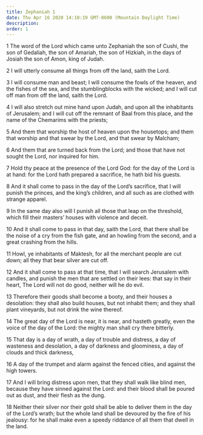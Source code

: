 ```yaml
---
title: Zephaniah 1
date: Thu Apr 16 2020 14:10:19 GMT-0600 (Mountain Daylight Time)
description: 
order: 1
---
```


<p>
  1 The word of the Lord which came unto Zephaniah the son of Cushi, the son of
  Gedaliah, the son of Amariah, the son of Hizkiah, in the days of Josiah the
  son of Amon, king of Judah.
</p>
<p>2 I will utterly consume all things from off the land, saith the Lord.</p>
<p>
  3 I will consume man and beast; I will consume the fowls of the heaven, and
  the fishes of the sea, and the stumblingblocks with the wicked; and I will cut
  off man from off the land, saith the Lord.
</p>
<p>
  4 I will also stretch out mine hand upon Judah, and upon all the inhabitants
  of Jerusalem; and I will cut off the remnant of Baal from this place, and the
  name of the Chemarims with the priests;
</p>
<p>
  5 And them that worship the host of heaven upon the housetops; and them that
  worship and that swear by the Lord, and that swear by Malcham;
</p>
<p>
  6 And them that are turned back from the Lord; and those that have not sought
  the Lord, nor inquired for him.
</p>
<p>
  7 Hold thy peace at the presence of the Lord God: for the day of the Lord is
  at hand: for the Lord hath prepared a sacrifice, he hath bid his guests.
</p>
<span></span>
<p>
  8 And it shall come to pass in the day of the Lord&#x2019;s sacrifice, that I
  will punish the princes, and the king&#x2019;s children, and all such as are
  clothed with strange apparel.
</p>
<p>
  9 In the same day also will I punish all those that leap on the threshold,
  which fill their masters&#x2019; houses with violence and deceit.
</p>
<p>
  10 And it shall come to pass in that day, saith the Lord, that there shall be
  the noise of a cry from the fish gate, and an howling from the second, and a
  great crashing from the hills.
</p>
<p>
  11 Howl, ye inhabitants of Maktesh, for all the merchant people are cut down;
  all they that bear silver are cut off.
</p>
<p>
  12 And it shall come to pass at that time, that I will search Jerusalem with
  candles, and punish the men that are settled on their lees: that say in their
  heart, The Lord will not do good, neither will he do evil.
</p>
<p>
  13 Therefore their goods shall become a booty, and their houses a desolation:
  they shall also build houses, but not inhabit them; and they shall plant
  vineyards, but not drink the wine thereof.
</p>
<p>
  14 The great day of the Lord is near, it is near, and hasteth greatly, even
  the voice of the day of the Lord: the mighty man shall cry there bitterly.
</p>
<p>
  15 That day is a day of wrath, a day of trouble and distress, a day of
  wasteness and desolation, a day of darkness and gloominess, a day of clouds
  and thick darkness,
</p>
<p>
  16 A day of the trumpet and alarm against the fenced cities, and against the
  high towers.
</p>
<p>
  17 And I will bring distress upon men, that they shall walk like blind men,
  because they have sinned against the Lord: and their blood shall be poured out
  as dust, and their flesh as the dung.
</p>
<p>
  18 Neither their silver nor their gold shall be able to deliver them in the
  day of the Lord&#x2019;s wrath; but the whole land shall be devoured by the
  fire of his jealousy: for he shall make even a speedy riddance of all them
  that dwell in the land.
</p>
